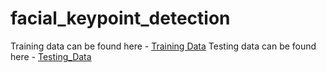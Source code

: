 # facial_keypoint_detection

Training data can be found here - [Training Data](https://drive.google.com/file/d/1c6F1fTUli18nnEItLom7JrwGNDSGfL7c/view?usp=sharing)
Testing data can be found here - [Testing_Data](https://drive.google.com/file/d/1QK4Qy0UblcG3lvyyyIO25P5gpnO2ne4J/view?usp=share_link)